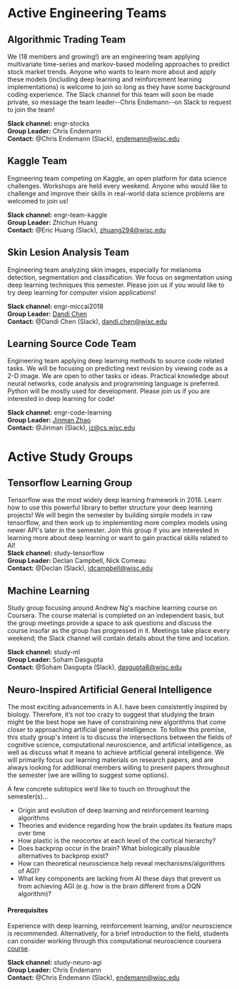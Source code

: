 # Active Engineering Teams

## Algorithmic Trading Team
We (18 members and growing!) are an engineering team applying multivariate time-series and markov-based modeling approaches to predict stock market trends. Anyone who wants to learn more about and apply these models (including deep learning and reinforcement learning implementations) is welcome to join so long as they have some background coding experience. The Slack channel for this team will soon be made private, so message the team leader--Chris Endemann--on Slack to request to join the team!  

**Slack channel:** engr-stocks  
**Group Leader:** Chris Endemann  
**Contact:** @Chris Endemann (Slack), endemann@wisc.edu

## Kaggle Team
Engineering team competing on Kaggle, an open platform for data science challenges. Workshops are held every weekend. Anyone who would like to challenge and improve their skills in real-world data science problems are welcomed to join us!

**Slack channel:** engr-team-kaggle  
**Group Leader:** Zhichun Huang  
**Contact:** @Eric Huang (Slack), zhuang294@wisc.edu

## Skin Lesion Analysis Team
Engineering team analyzing skin images, especially for melanoma detection, segmentation and classification. We focus on segmentation using deep learning techniques this semester. Please join us if you would like to try deep learning for computer vision applications!

**Slack channel:** engr-miccai2018  
**Group Leader:** [Dandi Chen](https://sites.google.com/view/dandic/home)  
**Contact:** @Dandi Chen (Slack), dandi.chen@wisc.edu  

## Learning Source Code Team
Engineering team applying deep learning methods to source code related tasks. We will be focusing on predicting next revision by viewing code as a 2-D image. We are open to other tasks or ideas. Practical knowledge about neural networks, code analysis and programming language is preferred. Python will be mostly used for development. Please join us if you are interested in deep learning for code!

**Slack channel:** engr-code-learning  
**Group Leader:** [Jinman Zhao](http://pages.cs.wisc.edu/~jz/)  
**Contact:** @Jinman (Slack), jz@cs.wisc.edu 


# Active Study Groups

## Tensorflow Learning Group
Tensorflow was the most widely deep learning framework in 2018. Learn how to use this powerful library to better structure your deep learning projects! We will begin the semester by building simple models in raw tensorflow, and then work up to implementing more complex models using newer API's later in the semester. Join this group if you are interested in learning more about deep learning or want to gain practical skills related to AI!  
**Slack channel:** study-tensorflow  
**Group Leader:** Declan Campbell, Nick Comeau  
**Contact:** @Declan (Slack), idcampbell@wisc.edu  

## Machine Learning
Study group focusing around Andrew Ng's machine learning course on Coursera. The course material is completed on an independent basis, but the group meetings provide a space to ask questions and discuss the course insofar as the group has progressed in it. Meetings take place every weekend; the Slack channel will contain details about the time and location.

**Slack channel:** study-ml  
**Group Leader:** Soham Dasgupta   
**Contact:** @Soham Dasgupta (Slack), dasgupta8@wisc.edu  

## Neuro-Inspired Artificial General Intelligence
The most exciting advancements in A.I. have been consistently inspired by biology. Therefore, it’s not too crazy to suggest that studying the brain might be the best hope we have of constraining new algorithms that come closer to approaching artificial general intelligence. To follow this premise, this study group's intent is to discuss the intersections between the fields of cognitive science, computational neuroscience, and artificial intelligence, as well as discuss what it means to achieve artificial general intelligence. We will primarily focus our learning materials on research papers, and are always looking for additional members willing to present papers throughout the semester (we are willing to suggest some options).

A few concrete subtopics we’d like to touch on throughout the semester(s)…
- Origin and evolution of deep learning and reinforcement learning algorithms
- Theories and evidence regarding how the brain updates its feature maps over time
- How plastic is the neocortex at each level of the cortical hierarchy?
- Does backprop occur in the brain? What biologically plausible alternatives to backprop exist?
- How can theoretical neuroscience help reveal mechanisms/algorithms of AGI?
- What key components are lacking from AI these days that prevent us from achieving AGI (e.g. how is the brain different from a DQN algorithm)?

#### Prerequisites
Experience with deep learning, reinforcement learning, and/or neuroscience is recommended. Alternatively, for a brief introduction to the field, students can consider working through this computational neuroscience coursera [course](https://www.coursera.org/learn/computational-neuroscience#syllabus).

**Slack channel:** study-neuro-agi  
**Group Leader:** Chris Endemann  
**Contact:** @Chris Endemann (Slack), endemann@wisc.edu

